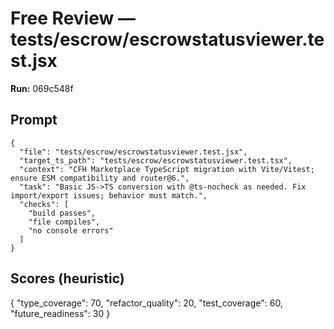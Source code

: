 # Free Review — tests/escrow/escrowstatusviewer.test.jsx

**Run:** 069c548f

## Prompt

```
{
  "file": "tests/escrow/escrowstatusviewer.test.jsx",
  "target_ts_path": "tests/escrow/escrowstatusviewer.test.tsx",
  "context": "CFH Marketplace TypeScript migration with Vite/Vitest; ensure ESM compatibility and router@6.",
  "task": "Basic JS->TS conversion with @ts-nocheck as needed. Fix import/export issues; behavior must match.",
  "checks": [
    "build passes",
    "file compiles",
    "no console errors"
  ]
}
```

## Scores (heuristic)

{
  "type_coverage": 70,
  "refactor_quality": 20,
  "test_coverage": 60,
  "future_readiness": 30
}
